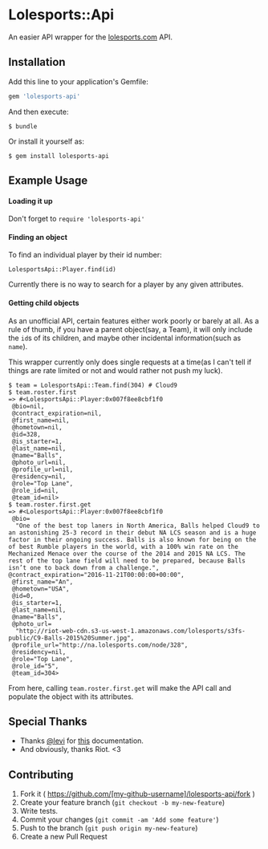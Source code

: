 # Lolesports::Api

An easier API wrapper for the [lolesports.com](http://na.lolesports.com) API.

## Installation

Add this line to your application's Gemfile:

```ruby
gem 'lolesports-api'
```

And then execute:

    $ bundle

Or install it yourself as:

    $ gem install lolesports-api

## Example Usage
#### Loading it up

Don't forget to `require 'lolesports-api'`

#### Finding an object

To find an individual player by their id number:

```
LolesportsApi::Player.find(id)
```

Currently there is no way to search for a player by any given attributes.

#### Getting child objects

As an unofficial API, certain features either work poorly or barely at all. As a rule of thumb, if you have a parent object(say, a Team), it will only include the `id`s of its children, and maybe other incidental information(such as `name`).

This wrapper currently only does single requests at a time(as I can't tell if things are rate limited or not and would rather not push my luck).

```
$ team = LolesportsApi::Team.find(304) # Cloud9
$ team.roster.first
=> #<LolesportsApi::Player:0x007f8ee8cbf1f0
 @bio=nil,
 @contract_expiration=nil,
 @first_name=nil,
 @hometown=nil,
 @id=328,
 @is_starter=1,
 @last_name=nil,
 @name="Balls",
 @photo_url=nil,
 @profile_url=nil,
 @residency=nil,
 @role="Top Lane",
 @role_id=nil,
 @team_id=nil>
$ team.roster.first.get
=> #<LolesportsApi::Player:0x007f8ee8cbf1f0
 @bio=
  "One of the best top laners in North America, Balls helped Cloud9 to an astonishing 25-3 record in their debut NA LCS season and is a huge factor in their ongoing success. Balls is also known for being on the of best Rumble players in the world, with a 100% win rate on the Mechanized Menace over the course of the 2014 and 2015 NA LCS. The rest of the top lane field will need to be prepared, because Balls isn’t one to back down from a challenge.",
@contract_expiration="2016-11-21T00:00:00+00:00",
 @first_name="An",
 @hometown="USA",
 @id=0,
 @is_starter=1,
 @last_name=nil,
 @name="Balls",
 @photo_url=
  "http://riot-web-cdn.s3-us-west-1.amazonaws.com/lolesports/s3fs-public/C9-Balls-2015%20Summer.jpg",
 @profile_url="http://na.lolesports.com/node/328",
 @residency=nil,
 @role="Top Lane",
 @role_id="5",
 @team_id=304>
```

From here, calling `team.roster.first.get` will make the API call and populate the object with its attributes.

## Special Thanks
* Thanks [@levi](https://twitter.com/levi) for [this](https://gist.github.com/levi/e7e5e808ac0119e154ce) documentation.
* And obviously, thanks Riot. <3

## Contributing

1. Fork it ( https://github.com/[my-github-username]/lolesports-api/fork )
2. Create your feature branch (`git checkout -b my-new-feature`)
3. Write tests.
4. Commit your changes (`git commit -am 'Add some feature'`)
5. Push to the branch (`git push origin my-new-feature`)
6. Create a new Pull Request
